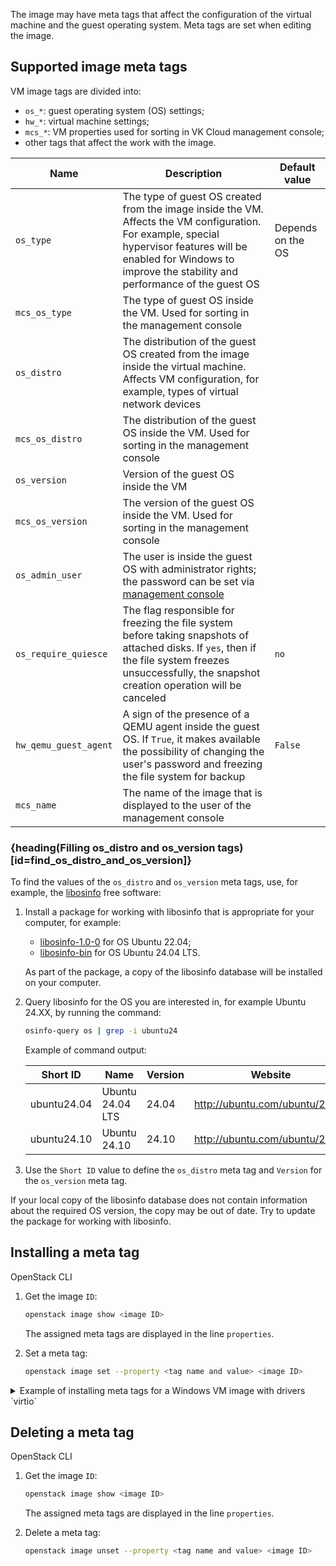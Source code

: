 The image may have meta tags that affect the configuration of the virtual machine and the guest operating system. Meta tags are set when editing the image.

## Supported image meta tags

VM image tags are divided into:

- `os_*`: guest operating system (OS) settings;
- `hw_*`: virtual machine settings;
- `mcs_*`: VM properties used for sorting in VK Cloud management console;
- other tags that affect the work with the image.

| Name | Description | Default value |
| --- | -------- | --- |
| `os_type` | The type of guest OS created from the image inside the VM. Affects the VM configuration. For example, special hypervisor features will be enabled for Windows to improve the stability and performance of the guest OS | Depends on the OS |
| `mcs_os_type` | The type of guest OS inside the VM. Used for sorting in the management console | |
| `os_distro` | The distribution of the guest OS created from the image inside the virtual machine. Affects VM configuration, for example, types of virtual network devices | |
| `mcs_os_distro` | The distribution of the guest OS inside the VM. Used for sorting in the management console | |
| `os_version` | Version of the guest OS inside the VM | |
| `mcs_os_version` | The version of the guest OS inside the VM. Used for sorting in the management console | |
| `os_admin_user` | The user is inside the guest OS with administrator rights; the password can be set via [management console](../../vm/vm-manage#password) | |
| `os_require_quiesce` | The flag responsible for freezing the file system before taking snapshots of attached disks. If `yes`, then if the file system freezes unsuccessfully, the snapshot creation operation will be canceled | `no` |
| `hw_qemu_guest_agent` | A sign of the presence of a QEMU agent inside the guest OS. If `True`, it makes available the possibility of changing the user's password and freezing the file system for backup | `False` |
| `mcs_name` | The name of the image that is displayed to the user of the management console | |

### {heading(Filling os_distro and os_version tags)[id=find_os_distro_and_os_version]}

To find the values ​​of the `os_distro` and `os_version` meta tags, use, for example, the [libosinfo](https://libosinfo.org) free software:

   1. Install a package for working with libosinfo that is appropriate for your computer, for example:

      - [libosinfo-1.0-0](https://installati.one/install-libosinfo-1.0-0-ubuntu-22-04/) for OS Ubuntu 22.04;
      - [libosinfo-bin](https://linux-packages.com/ubuntu-24-04/package/libosinfo-bin) for OS Ubuntu 24.04 LTS.

      As part of the package, a copy of the libosinfo database will be installed on your computer.

   1. Query libosinfo for the OS you are interested in, for example Ubuntu 24.XX, by running the command:

      ```bash
      osinfo-query os | grep -i ubuntu24
      ```

      Example of command output:

      | Short ID | Name | Version | Website |
      |-|-|-|-|
      | ubuntu24.04 | Ubuntu 24.04 LTS | 24.04 | http://ubuntu.com/ubuntu/24.04 |
      | ubuntu24.10 | Ubuntu 24.10 | 24.10 | http://ubuntu.com/ubuntu/24.10 |

   1. Use the `Short ID` value to define the `os_distro` meta tag and `Version` for the `os_version` meta tag.

<info>

If your local copy of the libosinfo database does not contain information about the required OS version, the copy may be out of date. Try to update the package for working with libosinfo.

</info>

## Installing a meta tag

<tabs>
<tablist>
<tab>OpenStack CLI</tab>
</tablist>
<tabpanel>

1. Get the image `ID`:

   ```bash
   openstack image show <image ID>
   ```

   The assigned meta tags are displayed in the line `properties`.

2. Set a meta tag:

   ```bash
   openstack image set --property <tag name and value> <image ID>
   ```

</tabpanel>
</tabs>

<details>
  <summary markdown="span">Example of installing meta tags for a Windows VM image with drivers `virtio`</summary>

  1. Determine the Windows OS version:

     ```shell
     systeminfo
     ```

  2. Select the required `Short ID` value for the `os_distro` meta tag from the table above.
  3. [Create](../images-manage) the image.
  4. Set meta tags:

     ```shell
     openstack image set --property <tag name and value> <image ID>
     ```

     Example:

     ```shell
     openstack image set --property os_type="windows" --property os_distro="win2k16" --property os_require_quiesce="yes" --property hw_vif_model="virtio" 7c81ffd7-199d-4428-8767-8120fa1b3aae
     ```

  5. Check the image information:

     ```bash
     openstack image show <image ID>
     ```

     Example of the result:

     ```shell
     | properties | hw_vif_model=virtio, os_distro=win2k16, os_require_quiesce=yes, os_type=windows |
     ```

</details>

## Deleting a meta tag

<tabs>
<tablist>
<tab>OpenStack CLI</tab>
</tablist>
<tabpanel>

1. Get the image `ID`:

   ```bash
   openstack image show <image ID>
   ```

   The assigned meta tags are displayed in the line `properties`.

2. Delete a meta tag:

   ```bash
   openstack image unset --property <tag name and value> <image ID>
   ```

</tabpanel>
</tabs>
